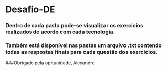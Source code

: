 # Desafio-DE

### Dentro de cada pasta pode-se visualizar os exercícios realizados de acordo com cada tecnologia.
### Também está disponível nas pastas um arquivo .txt contendo todas as respostas finais para cada questão dos exercícios.

###Obrigado pela oprtunidade, Alexandre
